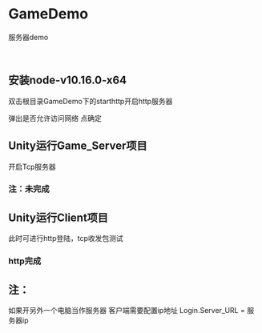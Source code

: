 # GameDemo
服务器demo


&emsp;
&emsp;

## 安装node-v10.16.0-x64

双击根目录GameDemo下的starthttp开启http服务器

弹出是否允许访问网络
点确定


## Unity运行Game_Server项目
开启Tcp服务器

### 注：未完成

## Unity运行Client项目
此时可进行http登陆，tcp收发包测试

### http完成

## 注：
如果开另外一个电脑当作服务器
客户端需要配置ip地址
Login.Server_URL = 服务器ip

